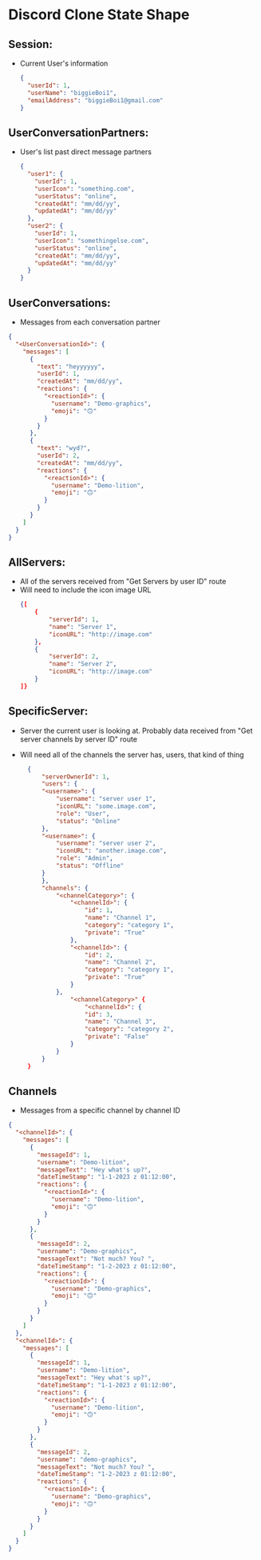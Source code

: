 # Discord Clone State Shape

## Session:

- Current User's information

  ```json
  {
    "userId": 1,
    "userName": "biggieBoi1",
    "emailAddress": "biggieBoi1@gmail.com"
  }
  ```

## UserConversationPartners:

- User's list past direct message partners

  ```json
  {
    "user1": {
      "userId": 1,
      "userIcon": "something.com",
      "userStatus": "online",
      "createdAt": "mm/dd/yy",
      "updatedAt": "mm/dd/yy"
    },
    "user2": {
      "userId": 1,
      "userIcon": "somethingelse.com",
      "userStatus": "online",
      "createdAt": "mm/dd/yy",
      "updatedAt": "mm/dd/yy"
    }
  }
  ```

## UserConversations:

- Messages from each conversation partner

```json
{
  "<UserConversationId>": {
    "messages": [
      {
        "text": "heyyyyyy",
        "userId": 1,
        "createdAt": "mm/dd/yy",
        "reactions": {
          "<reactionId>": {
            "username": "Demo-graphics",
            "emoji": "🙃"
          }
        }
      },
      {
        "text": "wyd?",
        "userId": 2,
        "createdAt": "mm/dd/yy",
        "reactions": {
          "<reactionId>": {
            "username": "Demo-lition",
            "emoji": "🙃"
          }
        }
      }
    ]
  }
}
```

## AllServers:

- All of the servers received from "Get Servers by user ID" route
- Will need to include the icon image URL
  ```json
  {[
      {
          "serverId": 1,
          "name": "Server 1",
          "iconURL": "http://image.com"
      },
      {
          "serverId": 2,
          "name": "Server 2",
          "iconURL": "http://image.com"
      }
  ]}
  ```

## SpecificServer:

- Server the current user is looking at. Probably data received from "Get server channels by server ID" route
- Will need all of the channels the server has, users, that kind of thing

  ```json
    {
        "serverOwnerId": 1,
        "users": {
        "<username>": {
            "username": "server user 1",
            "iconURL": "some.image.com",
            "role": "User",
            "status": "Online"
        },
        "<username>": {
            "username": "server user 2",
            "iconURL": "another.image.com",
            "role": "Admin",
            "status": "Offline"
        }
        },
        "channels": {
            "<channelCategory>": {
                "<channelId>": {
                    "id": 1,
                    "name": "Channel 1",
                    "category": "category 1",
                    "private": "True"
                },
                "<channelId>": {
                    "id": 2,
                    "name": "Channel 2",
                    "category": "category 1",
                    "private": "True"
                }
            },
                "<channelCategory>" {
                    "<channelId>": {
                    "id": 3,
                    "name": "Channel 3",
                    "category": "category 2",
                    "private": "False"
                }
            }
        }
    }
  ```

## Channels

- Messages from a specific channel by channel ID

```json
{
  "<channelId>": {
    "messages": [
      {
        "messageId": 1,
        "username": "Demo-lition",
        "messageText": "Hey what's up?",
        "dateTimeStamp": "1-1-2023 z 01:12:00",
        "reactions": {
          "<reactionId>": {
            "username": "Demo-lition",
            "emoji": "🙃"
          }
        }
      },
      {
        "messageId": 2,
        "username": "Demo-graphics",
        "messageText": "Not much? You? ",
        "dateTimeStamp": "1-2-2023 z 01:12:00",
        "reactions": {
          "<reactionId>": {
            "username": "Demo-graphics",
            "emoji": "🙃"
          }
        }
      }
    ]
  },
  "<channelId>": {
    "messages": [
      {
        "messageId": 1,
        "username": "Demo-lition",
        "messageText": "Hey what's up?",
        "dateTimeStamp": "1-1-2023 z 01:12:00",
        "reactions": {
          "<reactionId>": {
            "username": "Demo-lition",
            "emoji": "🙃"
          }
        }
      },
      {
        "messageId": 2,
        "username": "demo-graphics",
        "messageText": "Not much? You? ",
        "dateTimeStamp": "1-2-2023 z 01:12:00",
        "reactions": {
          "<reactionId>": {
            "username": "Demo-graphics",
            "emoji": "🙃"
          }
        }
      }
    ]
  }
}
```
